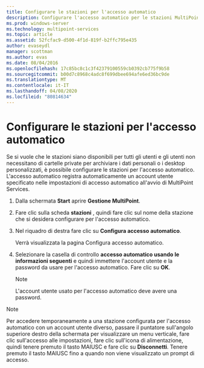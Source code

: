 ```yaml
---
title: Configurare le stazioni per l'accesso automatico
description: Configurare l'accesso automatico per le stazioni MultiPoint
ms.prod: windows-server
ms.technology: multipoint-services
ms.topic: article
ms.assetid: 52fcfac9-d500-4f1d-819f-b2ffc795e435
author: evaseydl
manager: scottman
ms.author: evas
ms.date: 08/04/2016
ms.openlocfilehash: 17c85bc8c1c3f42379100559cb0392cb775f9b58
ms.sourcegitcommit: b00d7c8968c4adc8f699dbee694afe6ed36bc9de
ms.translationtype: MT
ms.contentlocale: it-IT
ms.lasthandoff: 04/08/2020
ms.locfileid: "80814634"
---
```

# <a name="configure-stations-for-automatic-logon"></a>Configurare le stazioni per l'accesso automatico
Se si vuole che le stazioni siano disponibili per tutti gli utenti e gli utenti non necessitano di cartelle private per archiviare i dati personali o i desktop personalizzati, è possibile configurare le stazioni per l'accesso automatico. L'accesso automatico registra automaticamente un account utente specificato nelle impostazioni di accesso automatico all'avvio di MultiPoint Services.  
  
1.  Dalla schermata **Start** aprire **Gestione MultiPoint**.  
  
2.  Fare clic sulla scheda **stazioni** , quindi fare clic sul nome della stazione che si desidera configurare per l'accesso automatico.  
  
3.  Nel riquadro di destra fare clic su **Configura accesso automatico**.  
  
    Verrà visualizzata la pagina Configura accesso automatico.  
  
4.  Selezionare la casella di controllo **accesso automatico usando le informazioni seguenti** e quindi immettere l'account utente e la password da usare per l'accesso automatico. Fare clic su **OK**.  
  
    > [!NOTE]  
    > L'account utente usato per l'accesso automatico deve avere una password.  
  
> [!NOTE]  
> Per accedere temporaneamente a una stazione configurata per l'accesso automatico con un account utente diverso, passare il puntatore sull'angolo superiore destro della schermata per visualizzare un menu verticale, fare clic sull'accesso alle impostazioni, fare clic sull'icona di alimentazione, quindi tenere premuto il tasto MAIUSC e fare clic su **Disconnetti**. Tenere premuto il tasto MAIUSC fino a quando non viene visualizzato un prompt di accesso.